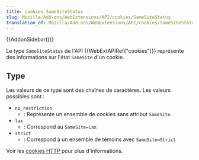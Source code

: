 ```yaml
---
title: cookies.SameSiteStatus
slug: Mozilla/Add-ons/WebExtensions/API/cookies/SameSiteStatus
translation_of: Mozilla/Add-ons/WebExtensions/API/cookies/SameSiteStatus
---
```


{{AddonSidebar()}}

Le type `SameSiteStatus` de l'API {{WebExtAPIRef("cookies")}} représente des informations sur l'état `SameSite` d'un cookie.

## Type

Les valeurs de ce type sont des chaînes de caractères. Les valeurs possibles sont :

- `no_restriction`
  - : Représente un ensemble de cookies sans attribut `SameSite`.
- `lax`
  - : Correspond au `SameSite=Lax`
- `strict`
  - : Correspond à un ensemble de témoins avec `SameSite=Strict`

Voir les [cookies HTTP](/fr/docs/Web/HTTP/Cookies) pour plus d'informations.
